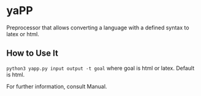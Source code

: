 # yaPP

Preprocessor that allows converting a language with a defined syntax to latex or html. 

## How to Use It 
`python3 yapp.py input output -t goal` where goal is html or latex. Default is html. 

For further information, consult Manual. 
